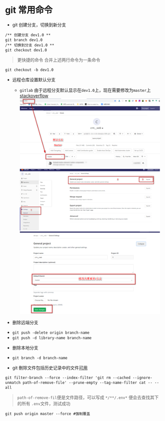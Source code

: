 # git 常用命令

+ git 创建分支，切换到新分支
```
/** 创建分支 dev1.0 **
git branch dev1.0
/** 切换到分支 dev1.0 **
git checkout dev1.0
```
> 更快捷的命令 合并上述两行命令为一条命令
```
git checkout -b dev1.0
```

+ 远程仓库设置默认分支
  + `gitlab`
  由于远程分支默认显示在`dev1.0`上，现在需要修改为`master`上 [stackoverflow](https://stackoverflow.com/questions/30987216/change-default-branch-in-gitlab)
  ![默认显示master](./../images/git/gitlab1.png)
  ![gitlab设置顺序](./../images/git/gitlab2.png)
  ![具体细节](./../images/git/gitlab3.png)

+ 删除远端分支
 - `git push -delete origin branch-name`
 - `git push -d library-name branch-name` 
+ 删除本地分支
 - `git branch -d branch-name`

+ git 刪除文件包括历史记录中的文件[可用](https://blog.kongfanjian.com/2015/03/02/%E6%B0%B8%E4%B9%85%E5%88%A0%E9%99%A4git%E4%BB%93%E5%BA%93%E4%B8%AD%E7%9A%84%E6%96%87%E4%BB%B6%E4%B8%8E%E5%8E%86%E5%8F%B2%E8%AE%B0%E5%BD%95/)
```
git filter-branch --force --index-filter 'git rm --cached --ignore-unmatch path-of-remove-file' --prune-empty --tag-name-filter cat -- --all
```  
> `path-of-remove-fil`便是文件路径，可以写成 `*/**/.env*` 便会去查找其下的所有 `.env`文件，测试成功

```
git push origin master --force #强制覆盖
```
